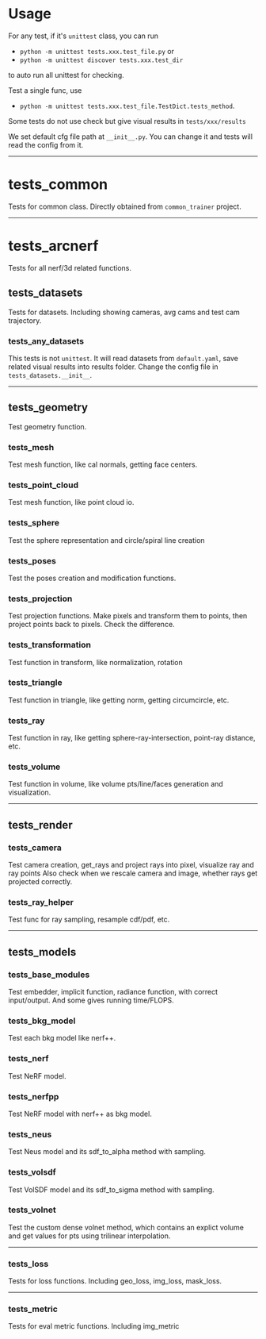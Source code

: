 # Usage
For any test, if it's `unittest` class, you can run
- `python -m unittest tests.xxx.test_file.py` or
- `python -m unittest discover tests.xxx.test_dir`

to auto run all unittest for checking.

Test a single func, use
- `python -m unittest tests.xxx.test_file.TestDict.tests_method`.

Some tests do not use check but give visual results in `tests/xxx/results`

We set default cfg file path at `__init__.py`. You can change it and tests will read the config from it.

------------------------------------------------------------------------
# tests_common
Tests for common class. Directly obtained from `common_trainer` project.

------------------------------------------------------------------------
# tests_arcnerf
Tests for all nerf/3d related functions.


## tests_datasets
Tests for datasets. Including showing cameras, avg cams and test cam trajectory.
### tests_any_datasets
This tests is not `unittest`. It will read datasets from `default.yaml`,
save related visual results into results folder.
Change the config file in `tests_datasets.__init__`.

------------------------------------------------------------------------
## tests_geometry
Test geometry function.
### tests_mesh
Test mesh function, like cal normals, getting face centers.
### tests_point_cloud
Test mesh function, like point cloud io.
### tests_sphere
Test the sphere representation and circle/spiral line creation
### tests_poses
Test the poses creation and modification functions.
### tests_projection
Test projection functions. Make pixels and transform them to points, then project points
back to pixels. Check the difference.
### tests_transformation
Test function in transform, like normalization, rotation
### tests_triangle
Test function in triangle, like getting norm, getting circumcircle, etc.
### tests_ray
Test function in ray, like getting sphere-ray-intersection, point-ray distance, etc.
### tests_volume
Test function in volume, like volume pts/line/faces generation and visualization.

------------------------------------------------------------------------
## tests_render
### tests_camera
Test camera creation, get_rays and project rays into pixel, visualize ray and ray points
Also check when we rescale camera and image, whether rays get projected correctly.
### tests_ray_helper
Test func for ray sampling, resample cdf/pdf, etc.

------------------------------------------------------------------------
## tests_models
### tests_base_modules
Test embedder, implicit function, radiance function, with correct input/output. And some gives running time/FLOPS.
### tests_bkg_model
Test each bkg model like nerf++.
### tests_nerf
Test NeRF model.
### tests_nerfpp
Test NeRF model with nerf++ as bkg model.
### tests_neus
Test Neus model and its sdf_to_alpha method with sampling.
### tests_volsdf
Test VolSDF model and its sdf_to_sigma method with sampling.
### tests_volnet
Test the custom dense volnet method, which contains an explict volume and get values for pts
using trilinear interpolation.

------------------------------------------------------------------------
### tests_loss
Tests for loss functions. Including geo_loss, img_loss, mask_loss.

------------------------------------------------------------------------
### tests_metric
Tests for eval metric functions. Including img_metric
